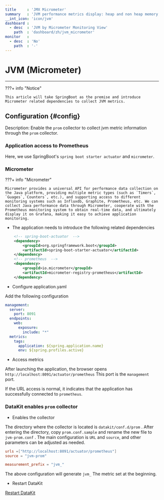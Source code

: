 ```yaml
---
title     : 'JMX Micrometer'
summary   : 'JVM performance metrics display: heap and non heap memory, threads, class load count, etc.'
__int_icon: 'icon/jvm'
dashboard :
  - desc  : 'JVM by Micrometer Monitoring View'
    path  : 'dashboard/zh/jvm_micrometer'
monitor   :
  - desc  : 'No'
    path  : '-'
---
```


<!-- markdownlint-disable MD025 -->
# JVM (Micrometer)
<!-- markdownlint-enable -->
---

<!-- markdownlint-disable MD046 -->
???+ info "Notice"

    This article will take SpringBoot as the premise and introduce Micrometer related dependencies to collect JVM metrics.

<!-- markdownlint-enable -->

## Configuration {#config}

Description: Enable the `prom` collector to collect jvm metric information through the `prom` collector.

### Application access to Prometheus

Here, we use SpringBoot's `spring boot starter actuator` and `micrometer`.

### Micrometer

<!-- markdownlint-disable MD046 -->
???+ info "Micrometer"

    Micrometer provides a universal API for performance data collection on the Java platform, providing multiple metric types (such as `Timers`, `Guages`,`Counters`, etc.), and supporting access to different monitoring systems such as Influxdb, Graphite, Prometheus, etc. We can collect Java performance data through Micrometer, cooperate with the Prometheus monitoring system to obtain real-time data, and ultimately display it on Grafana, making it easy to achieve application monitoring.

<!-- markdownlint-enable -->

- The application needs to introduce the following related dependencies

```xml
    <!-- spring-boot-actuator  -->
    <dependency>
        <groupId>org.springframework.boot</groupId>
        <artifactId>spring-boot-starter-actuator</artifactId>
    </dependency>
    <!-- prometheus  -->
    <dependency>
        <groupId>io.micrometer</groupId>
        <artifactId>micrometer-registry-prometheus</artifactId>
    </dependency>

```

- Configure application.yaml

Add the following configuration

```yaml
management:
  server:
    port: 8091
  endpoints:
    web:
      exposure:
        include: "*"
  metrics:
    tags:
      application: ${spring.application.name}
      env: ${spring.profiles.active}
```

- Access metrics

After launching the application, the browser opens `http://localhost:8091/actuator/prometheus` This port is the `management` port.

If the URL access is normal, it indicates that the application has successfully connected to `prometheus`.

### DataKit enables `prom` collector

- Enables the collector

The directory where the collector is located is `datakit/conf.d/prom` . After entering the directory, copy `prom.conf.sample` and rename the new file to `jvm-prom.conf` . The main configuration is `URL` and `source`, and other parameters can be adjusted as needed.

```toml
urls =["http://localhost:8091/actuator/prometheus"]
source = "jvm-prom"

measurement_prefix = "jvm_"
```

The above configuration will generate `jvm_` The metric set at the beginning.

- Restart DataKit

[Restart DataKit](../datakit/datakit-service-how-to.md#manage-service)

